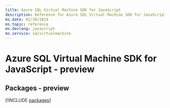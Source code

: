 ```yaml
---
title: Azure SQL Virtual Machine SDK for JavaScript
description: Reference for Azure SQL Virtual Machine SDK for JavaScript
ms.date: 01/30/2024
ms.topic: reference
ms.devlang: javascript
ms.service: sqlvirtualmachine
---
```

# Azure SQL Virtual Machine SDK for JavaScript - preview
## Packages - preview
[!INCLUDE [packages](sql-virtual-machine-index.md)]